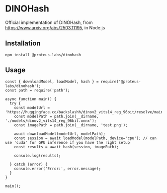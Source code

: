 # DINOHash

Official implementation of DINOHash, from https://www.arxiv.org/abs/2503.11195, in Node.js

## Installation
`npm install @proteus-labs/dinohash`

## Usage

```
const { downloadModel, loadModel, hash } = require('@proteus-labs/dinohash');
const path = require('path');

async function main() {
  try {
    const modelUrl = 'https://huggingface.co/backslashh/dinov2_vits14_reg_96bit/resolve/main/dinov2_vits14_reg_96bit.onnx';
    const modelPath = path.join(__dirname, './models/dinov2_vits14_reg_96bit.onnx');
    const imagePath = path.join(__dirname, 'test.png');
    
    await downloadModel(modelUrl, modelPath);
    const session = await loadModel(modelPath, device='cpu'); // can use 'cuda' for GPU inference if you have the right setup
    const results = await hash(session, imagePath);

    console.log(results);

  } catch (error) {
    console.error('Error:', error.message);
  }
}

main();
```